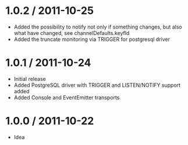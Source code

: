 1.0.2 / 2011-10-25
==================

  * Added the possibility to notify not only if something changes, but also what have changed, see channelDefaults.keyfld
  * Added the truncate monitoring via TRIGGER for postgresql driver

1.0.1 / 2011-10-24
==================

  * Initial release
  * Added PostgreSQL driver with TRIGGER and LISTEN/NOTIFY support added
  * Added Console and EventEmitter transports

1.0.0 / 2011-10-22
==================

  * Idea
